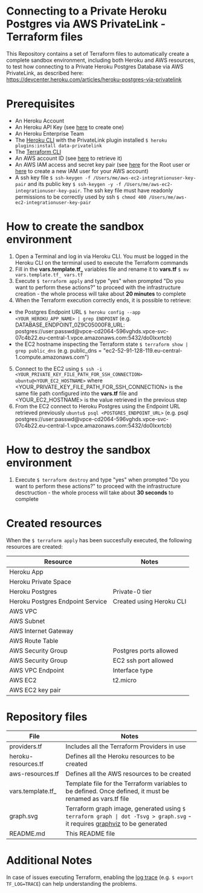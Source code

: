 # Connecting to a Private Heroku Postgres via AWS PrivateLink - Terraform files
This Repository contains a set of Terraform files to automatically create a complete sandbox environment, including both Heroku and AWS resources, to test how connecting to a Private Heroku Postgres Database via AWS PrivateLink, as described here: https://devcenter.heroku.com/articles/heroku-postgres-via-privatelink

# Prerequisites
- An Heroku Account
- An Heroku API Key (see [here](https://devcenter.heroku.com/articles/platform-api-quickstart#authentication) to create one)
- An Heroku Enterprise Team
- The [Heroku CLI](https://devcenter.heroku.com/articles/heroku-cli#download-and-install) with the PrivateLink plugin installed
`$ heroku plugins:install data-privatelink`
- The [Terraform CLI](https://www.terraform.io/downloads.html)
- An AWS account ID (see [here](https://devcenter.heroku.com/articles/heroku-postgres-via-privatelink#step-2-obtain-your-aws-account-id) to retrieve it)
- An AWS IAM access and secret key pair (see [here](https://docs.aws.amazon.com/IAM/latest/UserGuide/id_root-user.html) for the Root user or [here](https://docs.aws.amazon.com/IAM/latest/UserGuide/id_users_create.html#id_users_create_console) to create a new IAM user for your AWS account)
- A ssh key file `$ ssh-keygen -f /Users/me/aws-ec2-integrationuser-key-pair` and its public key `$ ssh-keygen -y -f /Users/me/aws-ec2-integrationuser-key-pair`. The ssh key file must have readonly permissions to be correctly used by ssh `$ chmod 400 /Users/me/aws-ec2-integrationuser-key-pair`

# How to create the sandbox environment
1) Open a Terminal and log in via Heroku CLI. You must be logged in the Heroku CLI on the terminal used to execute the Terraform commands
2) Fill in the **vars.template.tf_** variables file and rename it to **vars.tf** `$ mv vars.template.tf_ vars.tf`
3) Execute `$ terraform apply` and type "yes" when prompted "Do you want to perform these actions?" to proceed with the infrastructure creation - the whole process will take about **20 minutes** to complete
4) When the Terraform execution correctly ends, it is possible to retrieve:
- the Postgres Endpoint URL `$ heroku config --app <YOUR_HEROKU_APP_NAME> | grep ENDPOINT` (e.g. DATABASE_ENDPOINT_0Z9C05000F8_URL: postgres://user:passwd<span></span>@vpce-cd2064-596vghds.vpce-svc-07c4b22.eu-central-1.vpce.amazonaws.com:5432/do0lxxrtcb)
- the EC2 hostname inspecting the Terraform state `$ terraform show | grep public_dns` (e.g. public_dns = "ec2-52-91-128-119.eu-central-1.compute.amazonaws.com")
5) Connect to the EC2 using `$ ssh -i <YOUR_PRIVATE_KEY_FILE_PATH_FOR_SSH_CONNECTION> ubuntu@<YOUR_EC2_HOSTNAME>` where <YOUR_PRIVATE_KEY_FILE_PATH_FOR_SSH_CONNECTION> is the same file path configured into the **vars.tf** file and <YOUR_EC2_HOSTNAME> is the value retrieved in the previous step
6) From the EC2 connect to Heroku Postgres using the Endpoint URL retrieved previously `ubuntu$ psql <POSTGRES_ENDPOINT_URL>` (e.g. psql postgres://user:passwd<span></span>@vpce-cd2064-596vghds.vpce-svc-07c4b22.eu-central-1.vpce.amazonaws.com:5432/do0lxxrtcb)

# How to destroy the sandbox environment
1) Execute `$ terraform destroy` and type "yes" when prompted "Do you want to perform these actions?" to proceed with the infrastructure desctruction - the whole process will take about **30 seconds** to complete

# Created resources
When the `$ terraform apply` has been succesfully executed, the following resources are created:

| Resource                    | Notes         |
| --------------------------- | ------------- |
| Heroku App                  |               |
| Heroku Private Space        |               |
| Heroku Postgres             | Private-0 tier|
| Heroku Postgres Endpoint Service   | Created using Heroku CLI              |
| AWS VPC                     |               |
| AWS Subnet                  |               |
| AWS Internet Gateway        |               |
| AWS Route Table             |               |
| AWS Security Group          | Postgres ports allowed              |
| AWS Security Group          | EC2 ssh port allowed             |
| AWS VPC Endpoint            | Interface type|
| AWS EC2                     | t2.micro      |
| AWS EC2 key pair            |               |

# Repository files

| File  | Notes |
| ------------- | ------------- |
| providers.tf  | Includes all the Terraform Providers in use |
| heroku-resources.tf  | Defines all the Heroku resources to be created |
| aws-resources.tf  | Defines all the AWS resources to be created |
| vars.template.tf_  | Template file for the Terraform variables to be defined. Once defined, it must be renamed as vars.tf file |
| graph.svg  | Terraform graph image, generated using `$ terraform graph \| dot -Tsvg > graph.svg` - it requires [graphviz](https://formulae.brew.sh/formula/graphviz#default) to be generated|
| README.md  | This README file  |

# Additional Notes
In case of issues executing Terraform, enabling the [log trace](https://www.terraform.io/docs/internals/debugging.html) (e.g. `$ export TF_LOG=TRACE`) can help understanding the problems.



